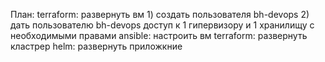 План: 
	terraform: развернуть вм 
		1) создать пользователя bh-devops
		2) дать пользователю bh-devops доступ к 1 гипервизору и 1 хранилищу с необходимыми правами
	ansible: настроить вм
	terraform: развернуть кластрер
	helm: развернуть приложкние